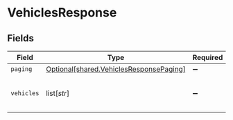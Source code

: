 # VehiclesResponse


## Fields

| Field                                                                                        | Type                                                                                         | Required                                                                                     | Description                                                                                  | Example                                                                                      |
| -------------------------------------------------------------------------------------------- | -------------------------------------------------------------------------------------------- | -------------------------------------------------------------------------------------------- | -------------------------------------------------------------------------------------------- | -------------------------------------------------------------------------------------------- |
| `paging`                                                                                     | [Optional[shared.VehiclesResponsePaging]](undefined/models/shared/vehiclesresponsepaging.md) | :heavy_minus_sign:                                                                           | N/A                                                                                          |                                                                                              |
| `vehicles`                                                                                   | list[*str*]                                                                                  | :heavy_minus_sign:                                                                           | N/A                                                                                          | 36ab27d0-fd9d-4455-823a-ce30af709ffc                                                         |